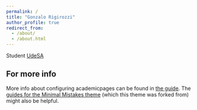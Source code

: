 ```yaml
---
permalink: /
title: "Gonzalo Rigirozzi"
author_profile: true
redirect_from: 
  - /about/
  - /about.html
---
```


Student [UdeSA](www.udesa.edu.ar)

For more info
------
More info about configuring academicpages can be found in [the guide](https://academicpages.github.io/markdown/). The [guides for the Minimal Mistakes theme](https://mmistakes.github.io/minimal-mistakes/docs/configuration/) (which this theme was forked from) might also be helpful.
